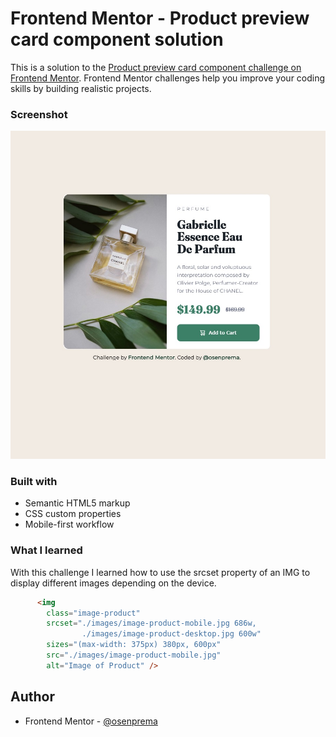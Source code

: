 # Frontend Mentor - Product preview card component solution

This is a solution to the [Product preview card component challenge on Frontend Mentor](https://www.frontendmentor.io/challenges/product-preview-card-component-GO7UmttRfa). Frontend Mentor challenges help you improve your coding skills by building realistic projects. 

### Screenshot

![](./screenshot.jpg)

### Built with

- Semantic HTML5 markup
- CSS custom properties
- Mobile-first workflow

### What I learned

With this challenge I learned how to use the srcset property of an IMG to display different images depending on the device.

```html
      <img  
        class="image-product"
        srcset="./images/image-product-mobile.jpg 686w,
                ./images/image-product-desktop.jpg 600w"
        sizes="(max-width: 375px) 380px, 600px"
        src="./images/image-product-mobile.jpg"
        alt="Image of Product" />
```
## Author

- Frontend Mentor - [@osenprema](https://www.frontendmentor.io/profile/osenprema)